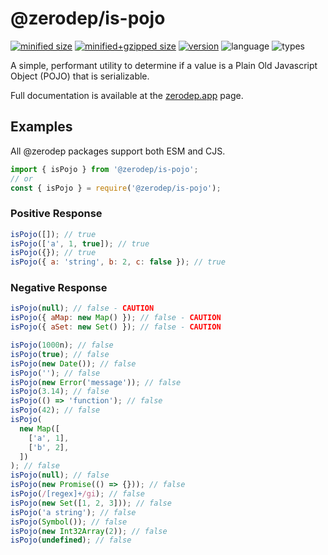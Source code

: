 # @zerodep/is-pojo

[![minified size](https://img.shields.io/bundlephobia/min/@zerodep/is-pojo?style=flat-square&color=blue)](https://bundlephobia.com/package/@zerodep/is-pojo)
[![minified+gzipped size](https://img.shields.io/bundlephobia/minzip/@zerodep/is-pojo?style=flat-square&color=blue)](https://bundlephobia.com/package/@zerodep/is-pojo)
[![version](https://img.shields.io/npm/v/@zerodep/is-pojo?style=flat-square&color=blue)](https://www.npmjs.com/package/@zerodep/is-pojo)
![language](https://img.shields.io/badge/typescript-100%25-blue?style=flat-square)
![types](https://img.shields.io/badge/types-included-blue?style=flat-square)

A simple, performant utility to determine if a value is a Plain Old Javascript Object (POJO) that is serializable.

Full documentation is available at the [zerodep.app](http://zerodep.app/is/pojo) page.

## Examples

All @zerodep packages support both ESM and CJS.

```javascript
import { isPojo } from '@zerodep/is-pojo';
// or
const { isPojo } = require('@zerodep/is-pojo');
```

### Positive Response

```javascript
isPojo([]); // true
isPojo(['a', 1, true]); // true
isPojo({}); // true
isPojo({ a: 'string', b: 2, c: false }); // true
```

### Negative Response

```javascript
isPojo(null); // false - CAUTION
isPojo({ aMap: new Map() }); // false - CAUTION
isPojo({ aSet: new Set() }); // false - CAUTION

isPojo(1000n); // false
isPojo(true); // false
isPojo(new Date()); // false
isPojo(''); // false
isPojo(new Error('message')); // false
isPojo(3.14); // false
isPojo(() => 'function'); // false
isPojo(42); // false
isPojo(
  new Map([
    ['a', 1],
    ['b', 2],
  ])
); // false
isPojo(null); // false
isPojo(new Promise(() => {})); // false
isPojo(/[regex]+/gi); // false
isPojo(new Set([1, 2, 3])); // false
isPojo('a string'); // false
isPojo(Symbol()); // false
isPojo(new Int32Array(2)); // false
isPojo(undefined); // false
```

